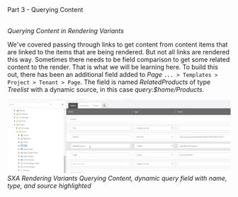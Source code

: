 <summary>Part 3 - Querying Content</summary>
<br />  

*Querying Content in Rendering Variants*

We've covered passing through links to get content from content items that are linked to the items that are being rendered. But not all links are rendered this way. Sometimes there needs to be field comparison to get some related content to the render. That is what we will be learning here. To build this out, there has been an additional field added to *Page* ```... > Templates > Project > Tenant > Page```. The field is named *RelatedProducts* of type *Treelist* with a dynamic source, in this case *query:$home/Products*.

![alt text](assets/images/sxa-rendering-variants/SXA-Rendering-Variants-Querying-Content-Dynamic-Query-Field.png "SXA Rendering Variants Querying Content, dynamic query field with name, type, and source highlighted")
*SXA Rendering Variants Querying Content, dynamic query field with name, type, and source highlighted*

